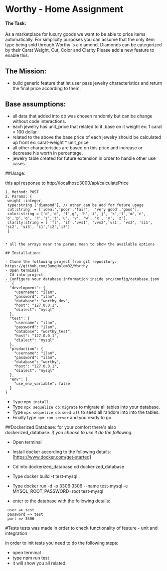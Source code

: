 # Worthy - Home Assignment

#### The Task:

As a marketplace for luxury goods we want to be able to price items
automatically.
For simplicity purposes you can assume that the only item type being sold
through Worthy is a diamond. Diamonds can be categorized by their Carat
Weight, Cut, Color and Clarity
Please add a new feature to enable this.

## The Mission:

- build generic feature that let user pass jewelry characteristics and return the final price according to them.

## Base assumptions:

- all data that added into db was chosen randomly but can be change without code interactions.
- each jewelry has unit_price that related to it ,base on it weight ex: 1 carat = 100 dollar.
- related to the above the base price of each jewelry should  be calculated up front ex: carat-weight * unit_price
- all other characteristics are based on this price and increase or decrease his worth in percentage.
- jewelry table created for future extension in order to handle other use cases.

##Usage:
 
 this api response to http://localhost:3000/api/calculatePrice
 
 ```
 1. Method: POST
 2. Params: {
  weight :integer,
  type:string ['diamond'], // other can be add for future usage
  cut:string  = ['ideal','poor','fair',  'very good','good'],
  color:string = ['d','e', 'f',g', 'h','i','j', 'k','l','m','n', 'o','p','q', 'r','s','t','u', 'v', 'w', 'x', 'y', 'z'],
  clarity:string = [ 'fl', 'if','vvs1', 'vvs2','vs1', 'vs2', 'si1', 'si2', 'si3', 'i1','i2','i3']
  }
 ```
```

* all the arrays near the params mean to show the available options

## Installation:

- Clone the following project from git repository: https://github.com/BungHolem32/Worthy
- Open terminal
- Cd into project
- Configure your database information inside src/config/database.json
```{
  "development": {
    "username": "ilan",
    "password": "ilan",
    "database": "worthy_dev",
    "host": "127.0.0.1",
    "dialect": "mysql"
  },
  "test": {
    "username": "ilan",
    "password": "ilan",
    "database": "worthy_test",
    "host": "127.0.0.1",
    "dialect": "mysql"
  },
  "production": {
    "username": "ilan",
    "password": "ilan",
    "database": "worthy",
    "host": "127.0.0.1",
    "dialect": "mysql"
  },
  "env": {
    "use_env_variable": false
  }
}
```

- Type `npm install` 
- Type `npx sequelize db:migrate`  to migrate all tables into your database.
- Type `npx sequelize db:seed:all` to seed all random into into the tables.
- Finally type `npm run server` and you ready to go. 	
 	 	
 	 	
##Dockerized Database:
 for your comfort there's also dockerized_database.
 _if you choose to use it do the following:_
 - Open terminal 
 - Install docker according to the following details: [https://www.docker.com/get-started]
 - Cd into dockerized_database cd dockerized_database
 - Type docker build -t test-mysql .
 - Type docker run -d -p 3306:3306 --name test-mysql -e MYSQL_ROOT_PASSWORD=root test-mysql
 
 - enter to the database with the following details:
 ```
  user => test
  password => test
  port => 3306
 ```
#Tests
tests was made in order to check functionality of feature - unit and integration
 
in order to init tests you need to do the following steps:

- open terminal
- type npm run test
- it will show you all related 
